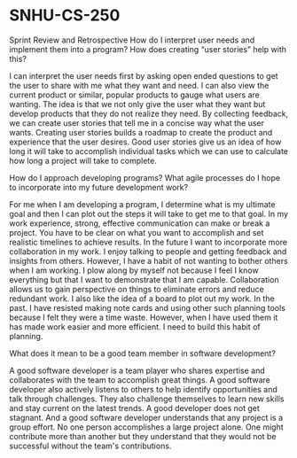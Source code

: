 # SNHU-CS-250
Sprint Review and Retrospective
How do I interpret user needs and implement them into a program? How does creating “user stories” help with this?

I can interpret the user needs first by asking open ended questions to get the user to share with me what they want and need.  I can also view the current product or similar, popular products to gauge what users are wanting.  The idea is that we not only give the user what they want but develop products that they do not realize they need.  By collecting feedback, we can create user stories that tell me in a concise way what the user wants.  Creating user stories builds a roadmap to create the product and experience that the user desires.  Good user stories give us an idea of how long it will take to accomplish individual tasks which we can use to calculate how long a project will take to complete.

How do I approach developing programs? What agile processes do I hope to incorporate into my future development work?

For me when I am developing a program, I determine what is my ultimate goal and then I can plot out the steps it will take to get me to that goal.  In my work experience, strong, effective communication can make or break a project.  You have to be clear on what you want to accomplish and set realistic timelines to achieve results.  In the future I want to incorporate more collaboration in my work.  I enjoy talking to people and getting feedback and insights from others.  However, I have a habit of not wanting to bother others when I am working.  I plow along by myself not because I feel I know everything but that I want to demonstrate that I am capable.  Collaboration allows us to gain perspective on things to eliminate errors and reduce redundant work.  I also like the idea of a board to plot out my work.  In the past. I have resisted making note cards and using other such planning tools because I felt they were a time waste.  However, when I have used them it has made work easier and more efficient.  I need to build this habit of planning.

What does it mean to be a good team member in software development?

A good software developer is a team player who shares expertise and collaborates with the team to accomplish great things.  A good software developer also actively listens to others to help identify opportunities and talk through challenges.  They also challenge themselves to learn new skills and stay current on the latest trends.  A good developer does not get stagnant.  And a good software developer understands that any project is a group effort.  No one person accomplishes a large project alone.  One might contribute more than another but they understand that they would not be successful without the team's contributions.
